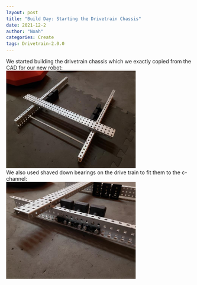 ```yaml
---
layout: post
title: "Build Day: Starting the Drivetrain Chassis"
date: 2021-12-2
author: "Noah"
categories: Create
tags: Drivetrain-2.0.0
---
```

We started building the drivetrain chassis which we exactly copied from the CAD for our new robot:<br>
<img class="responsive-img" width="350" src="/assets/pics/building/robot-3/drivetrain-chassis.jpg"><br>
We also used shaved down bearings on the drive train to fit them to the c-channel:<br>
<img class="responsive-img" width="350" src="/assets/pics/building/robot-3/shavdbreaing.jpeg">
